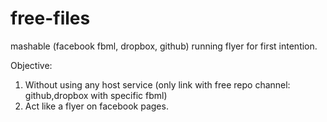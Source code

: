 free-files
==========

mashable (facebook fbml, dropbox, github) running flyer for first intention.


Objective:

1. Without using any host service (only link with free repo channel: github,dropbox with specific fbml)
2. Act like a flyer on facebook pages.
